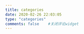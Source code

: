 ```yaml
---
title: categories
date: 2020-02-26 22:03:05
type: "categories"
comments: false    #关闭评论widget
---
```

